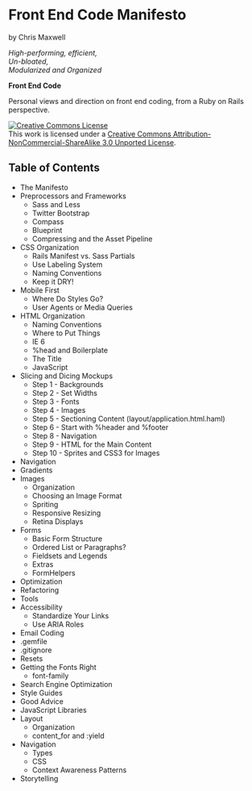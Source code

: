 Front End Code Manifesto
========================

by Chris Maxwell

*High-performing, efficient,*  
*Un-bloated,*  
*Modularized and Organized*

**Front End Code**


Personal views and direction on front end coding, from a Ruby on Rails perspective.

<a rel="license" href="http://creativecommons.org/licenses/by-nc-sa/3.0/">
  <img alt="Creative Commons License" style="border-width:0" src="http://i.creativecommons.org/l/by-nc-sa/3.0/88x31.png" /></a>
<br />This work is licensed under a 
<a rel="license" href="http://creativecommons.org/licenses/by-nc-sa/3.0/">Creative Commons Attribution-NonCommercial-ShareAlike 3.0 Unported License</a>.


Table of Contents
-----------------

- The Manifesto
- Preprocessors and Frameworks
  - Sass and Less
  - Twitter Bootstrap
  - Compass
  - Blueprint
  - Compressing and the Asset Pipeline
- CSS Organization
  - Rails Manifest vs. Sass Partials
  - Use Labeling System
  - Naming Conventions
  - Keep it DRY!
- Mobile First
  - Where Do Styles Go?
  - User Agents or Media Queries
- HTML Organization
  - Naming Conventions
  - Where to Put Things
  - IE 6
  - %head and Boilerplate
  - The Title
  - JavaScript
- Slicing and Dicing Mockups
  - Step 1 - Backgrounds
  - Step 2 - Set Widths
  - Step 3 - Fonts
  - Step 4 - Images
  - Step 5 - Sectioning Content (layout/application.html.haml)
  - Step 6 - Start with %header and %footer
  - Step 8 - Navigation
  - Step 9 - HTML for the Main Content
  - Step 10 - Sprites and CSS3 for Images
- Navigation
- Gradients
- Images
  - Organization
  - Choosing an Image Format
  - Spriting
  - Responsive Resizing
  - Retina Displays
- Forms
  - Basic Form Structure
  - Ordered List or Paragraphs?
  - Fieldsets and Legends
  - Extras
  - FormHelpers
- Optimization
- Refactoring
- Tools
- Accessibility
  - Standardize Your Links
  - Use ARIA Roles
- Email Coding
- .gemfile
- .gitignore
- Resets
- Getting the Fonts Right
  - font-family
- Search Engine Optimization
- Style Guides
- Good Advice
- JavaScript Libraries
- Layout
  - Organization
  - content_for and :yield
- Navigation
  - Types
  - CSS
  - Context Awareness Patterns
- Storytelling
